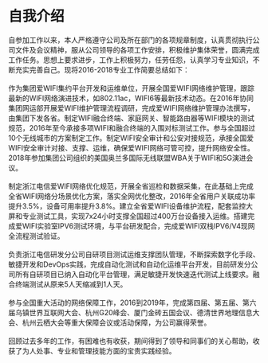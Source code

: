 
# 自我介绍

自参加工作以来，本人严格遵守公司及所在部门的各项规章制度，认真贯彻执行公司文件及会议精神，服从公司领导的各项工作安排，积极维护集体荣誉，圆满完成工作任务。思想上要求进步，工作上积极努力，任劳任怨，认真学习专业知识，不断充实完善自己。现将2016-2018专业工作简要总结如下：
<br><br>
作为集团爱WIFI集约平台开发和运维单位，开展全国爱WIFI网络维护管理，跟踪最新的WIFI网络演进技术，如802.11ac，WIFI6等最新技术动态。在2016年协同集团网运部开展爱WIFI维护管理流程调研，完成爱WIFI网络维护管理办法撰写，由集团下发各省。制定WIFI融合终端、家庭网关、智能路由器等WIFI模块的测试规范，2016年至今承接多项WIFI和融合终端的入围对标测试工作。参与全国超过10个无线城市的方案制定工作。制定WIFI安全审计和公安对接规范，承接全国爱WIFI安全审计对接、支撑、运维，确保爱WIFI网络可管可控，提升网络安全性。2018年参加集团公司组织的美国奥兰多国际无线联盟WBA关于WIFI和5G演进会议。
<br><br>
制定浙江电信爱WIFI网络优化规范，开展全省巡检和数据采集，在此基础上完成全省WIFI网络分场景优化方案，落实全网优化整改，2016年全省用户关联成功率提升3.5%，设备可用率提升3.8%。建立全省爱WIFI设备维护流程，配套监控大屏和专业测试工具，实现7x24小时支撑全国超过400万台设备接入运维。搭建完成爱WIFI实验室IPV6测试环境，与平台研发配合，完成爱WIFI双栈IPV6/V4现网全流程测试验证。
<br><br>
负责浙江电信研发分公司自研项目测试运维支撑团队管理，不断探索数字化手段、敏捷开发和DevOps实践，完成自动化测试和自动化运维平台开发，目前研发分公司所有自研项目已纳入自动化平台管理，满足敏捷开发快速迭代测试上线要求。融合终端测试从原来5人天缩减到1人天。
<br><br>
参与全国重大活动的网络保障工作，2016到2019年，完成第四届、第五届、第六届乌镇世界互联网大会、杭州G20峰会、厦门金砖五国会议、德清世界地理信息大会、杭州云栖大会等重大保障会议或活动保障，为公司赢得荣誉。
<br><br>
回顾过去多年的工作，有困难也有收获，期间得到了领导和同事们的关心帮助，收获了为人处事、专业和管理技能方面的宝贵实践经验。





